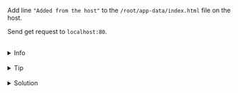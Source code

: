 
Add line `"Added from the host"` to the `/root/app-data/index.html` file on the host.

Send get request to `localhost:80`.

<br>
<details><summary>Info</summary>
<br>

```plain
Documentation - https://docs.docker.com/storage/bind-mounts/
```

</details>

<br>
<details><summary>Tip</summary>
<br>

```plain
Use the 'curl' command to send a request to the localhost.

Use >> to add line to the file.
```

</details>


<br>
<details><summary>Solution</summary>
<br>

<br>

Add line to the `/root/app-data/index.html` file on the host:

<br>

```plain
echo "Added from the host" >> /root/app-data/index.html
```{{exec}}

<br>

Send get request to `localhost:80`:

<br>

```plain
curl localhost:80
```{{exec}}

</details>